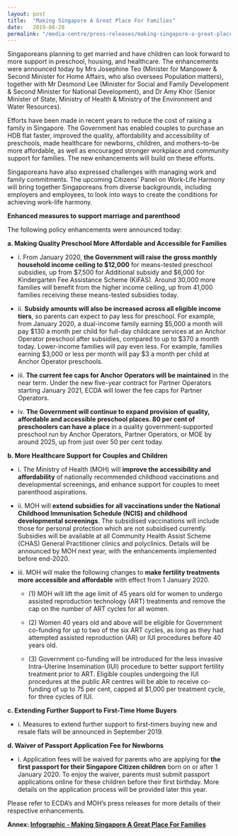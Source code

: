 ```yaml
---
layout: post
title:  "Making Singapore A Great Place For Families"
date:   2019-08-28
permalink: "/media-centre/press-releases/making-singapore-a-great-place-for-families"
---
```


Singaporeans planning to get married and have children can look forward to more support in preschool, housing, and healthcare. The enhancements were announced today by Mrs Josephine Teo (Minister for Manpower & Second Minister for Home Affairs, who also oversees Population matters), together with Mr Desmond Lee (Minister for Social and Family Development & Second Minister for National Development), and Dr Amy Khor (Senior Minister of State, Ministry of Health & Ministry of the Environment and Water Resources). 

Efforts have been made in recent years to reduce the cost of raising a family in Singapore. The Government has enabled couples to purchase an HDB flat faster, improved the quality, affordability and accessibility of preschools, made healthcare for newborns, children, and mothers-to-be more affordable, as well as encouraged stronger workplace and community support for families. The new enhancements will build on these efforts. 

Singaporeans have also expressed challenges with managing work and family commitments. The upcoming Citizens’ Panel on Work-Life Harmony will bring together Singaporeans from diverse backgrounds, including employers and employees, to look into ways to create the conditions for achieving work-life harmony. 

**Enhanced measures to support marriage and parenthood**

The following policy enhancements were announced today:

  **a.	Making Quality Preschool More Affordable and Accessible for Families**

 * i.	From January 2020, **the Government will raise the gross monthly household income ceiling to $12,000** for means-tested preschool subsidies, up from $7,500 for Additional subsidy and $6,000 for Kindergarten Fee Assistance Scheme (KiFAS). Around 30,000 more families will benefit from the higher income ceiling, up from 41,000 families receiving these means-tested subsidies today.

 * ii.	**Subsidy amounts will also be increased across all eligible income tiers**, so parents can expect to pay less for preschool. For example, from January 2020, a dual-income family earning $5,000 a month will pay $130 a month per child for full-day childcare services at an Anchor Operator  preschool after subsidies, compared to up to $370 a month today. Lower-income families will pay even less. For example, families earning $3,000 or less per month will pay $3 a month per child at Anchor Operator preschools.
 
 * iii.	**The current fee caps for Anchor Operators will be maintained** in the near term. Under the new five-year contract for Partner Operators  starting January 2021, ECDA will lower the fee caps for Partner Operators. 

 * iv.	**The Government will continue to expand provision of quality, affordable and accessible preschool places. 80 per cent of preschoolers can have a place** in a quality government-supported preschool run by Anchor Operators, Partner Operators, or MOE by around 2025, up from just over 50 per cent today.

**b.	More Healthcare Support for Couples and Children**

 * i.	The Ministry of Health (MOH) will **improve the accessibility and affordability** of nationally recommended childhood vaccinations and developmental screenings, and enhance support for couples to meet parenthood aspirations. 

 * ii.	MOH will **extend subsidies for all vaccinations under the National Childhood Immunisation Schedule (NCIS) and childhood developmental screenings**. The subsidised vaccinations will include those for personal protection which are not subsidised currently. Subsidies will be available at all Community Health Assist Scheme (CHAS) General Practitioner clinics and polyclinics. Details will be announced by MOH next year, with the enhancements implemented before end-2020.

 * iii.	MOH will make the following changes to **make fertility treatments more accessible and affordable** with effect from 1 January 2020.

   * (1)	MOH will lift the age limit of 45 years old for women to undergo assisted reproduction technology (ART) treatments and remove the cap on the number of ART cycles for all women.

   * (2)	Women 40 years old and above will be eligible for Government co-funding for up to two of the six ART cycles, as long as they had attempted assisted reproduction (AR) or IUI procedures before 40 years old.  

   * (3)	Government co-funding will be introduced for the less invasive Intra-Uterine Insemination (IUI) procedure to better support fertility treatment prior to ART. Eligible couples undergoing the IUI procedures at the public AR centres will be able to receive co-funding of up to 75 per cent, capped at $1,000 per treatment cycle, for three cycles of IUI.

**c.	Extending Further Support to First-Time Home Buyers**

 * i.	Measures to extend further support to first-timers buying new and resale flats will be announced in September 2019.

**d.	Waiver of Passport Application Fee for Newborns**

 * i.	Application fees will be waived for parents who are applying for **the first passport for their Singapore Citizen children** born on or after 1 January 2020. To enjoy the waiver, parents must submit passport applications online for these children before their first birthday. More details on the application process will be provided later this year. 

Please refer to ECDA’s and MOH’s press releases for more details of their respective enhancements. 



**Annex: [Infographic - Making Singapore A Great Place For Families](/files/media-centre/press-releases/Infographic%20Making%20Singapore%20A%20Great%20Place%20For%20Families%20Aug%202019.pdf)**


